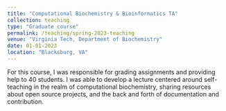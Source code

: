 ```yaml
---
title: "Computational Biochemistry & Bioinformatics TA"
collection: teaching
type: "Graduate course"
permalink: /teaching/spring-2023-teaching
venue: "Virginia Tech, Department of Biochemistry"
date: 01-01-2023
location: "Blacksburg, VA"
---
```


For this course, I was responsible for grading assignments and providing help to 40 students. I was able to develop a lecture centered around self-teaching in the realm of computational biochemistry, sharing resources about open source projects, and the back and forth of documentation and contribution.
